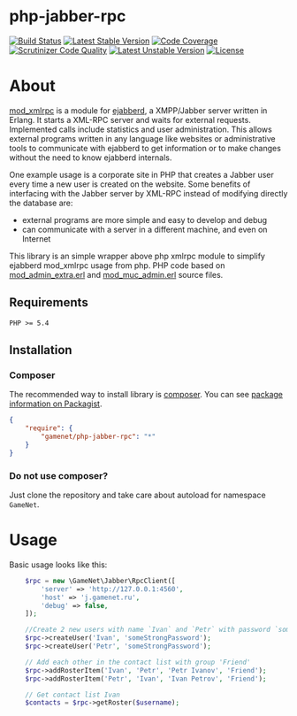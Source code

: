 # php-jabber-rpc #

[![Build Status](https://travis-ci.org/gamenet/php-jabber-rpc.svg?branch=master)](https://travis-ci.org/gamenet/php-jabber-rpc)
[![Latest Stable Version](https://poser.pugx.org/gamenet/php-jabber-rpc/v/stable.png)](https://packagist.org/packages/gamenet/php-jabber-rpc)
[![Code Coverage](https://scrutinizer-ci.com/g/gamenet/php-jabber-rpc/badges/coverage.png?b=master)](https://scrutinizer-ci.com/g/gamenet/php-jabber-rpc/?branch=master)
[![Scrutinizer Code Quality](https://scrutinizer-ci.com/g/gamenet/php-jabber-rpc/badges/quality-score.png?b=master)](https://scrutinizer-ci.com/g/gamenet/php-jabber-rpc/?branch=master)
[![Latest Unstable Version](https://poser.pugx.org/gamenet/php-jabber-rpc/v/unstable.png)](https://packagist.org/packages/gamenet/php-jabber-rpc)
[![License](https://poser.pugx.org/gamenet/php-jabber-rpc/license.png)](https://packagist.org/packages/gamenet/php-jabber-rpc)

# About #

[mod_xmlrpc](http://www.ejabberd.im/ejabberd+integration+with+XMLRPC+API) is a module for [ejabberd](http://www.ejabberd.im/),
a XMPP/Jabber server written in Erlang. It starts a XML-RPC server and waits for external requests. Implemented calls include
statistics and user administration. This allows external programs written in any language like websites or administrative tools
to communicate with ejabberd to get information or to make changes without the need to know ejabberd internals.

One example usage is a corporate site in PHP that creates a Jabber user every time a new user is created on the website. Some
 benefits of interfacing with the Jabber server by XML-RPC instead of modifying directly the database are:

 * external programs are more simple and easy to develop and debug
 * can communicate with a server in a different machine, and even on Internet

This library is an simple wrapper above php xmlrpc module to simplify ejabberd mod_xmlrpc usage from php. PHP code based
on [mod_admin_extra.erl](https://github.com/processone/ejabberd-contrib/blob/master/mod_admin_extra/src/mod_admin_extra.erl)
and [mod_muc_admin.erl](https://github.com/processone/ejabberd-contrib/blob/master/mod_muc_admin/src/mod_muc_admin.erl)
 source files.

## Requirements ##

    PHP >= 5.4

## Installation ##

### Composer ###
The recommended way to install library is [composer](http://getcomposer.org).
You can see [package information on Packagist](https://packagist.org/packages/gamenet/php-jabber-rpc).

```JSON
{
	"require": {
		"gamenet/php-jabber-rpc": "*"
	}
}
```

### Do not use composer? ###
Just clone the repository and take care about autoload for namespace `GameNet`.

# Usage #

Basic usage looks like this:

```php
    $rpc = new \GameNet\Jabber\RpcClient([
        'server' => 'http://127.0.0.1:4560',
        'host' => 'j.gamenet.ru',
        'debug' => false,
    ]);

    //Create 2 new users with name `Ivan` and `Petr` with password `someStrongPassword`
    $rpc->createUser('Ivan', 'someStrongPassword');
    $rpc->createUser('Petr', 'someStrongPassword');

    // Add each other in the contact list with group 'Friend'
    $rpc->addRosterItem('Ivan', 'Petr', 'Petr Ivanov', 'Friend');
    $rpc->addRosterItem('Petr', 'Ivan', 'Ivan Petrov', 'Friend');

    // Get contact list Ivan
    $contacts = $rpc->getRoster($username);
```